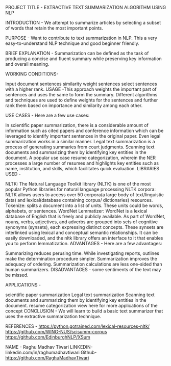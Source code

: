 PROJECT TITLE - EXTRACTIVE TEXT SUMMARIZATION ALGORITHM USING NLP

INTRODUCTION - We attempt to summarize articles by selecting a subset of words that retain the most important points.

PURPOSE - Want to contribute to text summarization in NLP. This a very easy-to-understand NLP technique and good beginner friendly.

BRIEF EXPLANATION - Summarization can be defined as the task of producing a concise and fluent summary while preserving key information and overall meaning.

WORKING CONDITIONS-

Input document
sentences similarity
weight sentences
select sentences with a higher rank.
USAGE -This approach weights the important part of sentences and uses the same to form the summary. Different algorithms and techniques are used to define weights for the sentences and further rank them based on importance and similarity among each other.

USE CASES - Here are a few use cases:

In scientific paper summarization, there is a considerable amount of information such as cited papers and conference information which can be leveraged to identify important sentences in the original paper.
Even legal summarization works in a similar manner. Legal text summarization is a process of generating summaries from court judgments.
Scanning text documents and summarizing them by identifying key entities in the document. A popular use case resume categorization, wherein the NER processes a large number of resumes and highlights key entities such as name, institution, and skills, which facilitates quick evaluation.
LIBRARIES USED -

NLTK: The Natural Language Toolkit library (NLTK) is one of the most popular Python libraries
for natural language processing
NLTK corpora: NLTK allows users to access over 50 corpora(a large body of text/linguistic data) and lexical(database containing corpus/ dictionaries) resources.
Tokenize: splits a document into a list of units. These units could be words, alphabets, or sentences.
WordNet Lemmatizer: WordNet is a lexical database of English that is freely and publicly available. As part of WordNet, nouns, verbs, adjectives, and adverbs are grouped into sets of cognitive synonyms (synsets), each expressing distinct concepts. These synsets are interlinked using lexical and conceptual semantic relationships. It can be easily downloaded, and the nltk library offers an interface to it that enables you to perform lemmatization.
ADVANTAGES - Here are a few advantages:

Summarizing reduces perusing time.
While investigating reports, outlines make the determination procedure simpler.
Summarization improves the adequacy of ordering.
Summarization calculations are less one-sided than human summarizers.
DISADVANTAGES - some sentiments of the text may be missed.

APPLICATIONS -

scientific paper summarization
Legal text summarization
Scanning text documents and summarizing them by identifying key entities in the document.
resume categorization
view here for more applications of the concept
CONCLUSION - We will learn to build a basic text summarizer that uses the extractive summarization technique.

REFERENCES -
https://python.gotrained.com/lexical-resources-nltk/
https://github.com/WING-NUS/scisumm-corpus
https://github.com/EdinburghNLP/XSum

NAME - Raghu Madhav Tiwari
LINKEDIN-linkedin.com/in/raghumadhavtiwari
Github-https://github.com/RaghuMadhavTiwari
